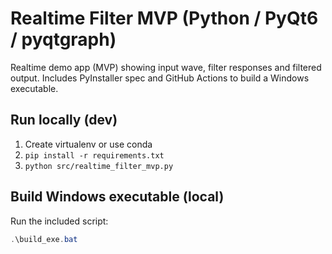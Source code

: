 # Realtime Filter MVP (Python / PyQt6 / pyqtgraph)

Realtime demo app (MVP) showing input wave, filter responses and filtered output.
Includes PyInstaller spec and GitHub Actions to build a Windows executable.

## Run locally (dev)
1. Create virtualenv or use conda
2. `pip install -r requirements.txt`
3. `python src/realtime_filter_mvp.py`

## Build Windows executable (local)
Run the included script:
```powershell
.\build_exe.bat
